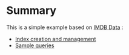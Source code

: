 
# Summary

This is a simple example based on [IMDB Data](https://www.imdb.com/interfaces/) :

+ [Index creation and management](IMDB_Index_Management.md)
+ [Sample queries](IMDB_Queries.md)
